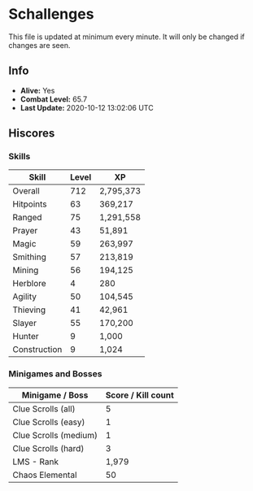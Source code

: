# Schallenges

This file is updated at minimum every minute. It will only be changed if changes are seen.

## Info

 - **Alive:** Yes
 - **Combat Level:** 65.7
 - **Last Update:** 2020-10-12 13:02:06 UTC

## Hiscores

### Skills

| Skill | Level | XP |
|--|--|--|
| Overall | 712 | 2,795,373 |
| Hitpoints | 63 | 369,217 |
| Ranged | 75 | 1,291,558 |
| Prayer | 43 | 51,891 |
| Magic | 59 | 263,997 |
| Smithing | 57 | 213,819 |
| Mining | 56 | 194,125 |
| Herblore | 4 | 280 |
| Agility | 50 | 104,545 |
| Thieving | 41 | 42,961 |
| Slayer | 55 | 170,200 |
| Hunter | 9 | 1,000 |
| Construction | 9 | 1,024 |

### Minigames and Bosses

| Minigame / Boss | Score / Kill count |
|--|--|
| Clue Scrolls (all) | 5 |
| Clue Scrolls (easy) | 1 |
| Clue Scrolls (medium) | 1 |
| Clue Scrolls (hard) | 3 |
| LMS - Rank | 1,979 |
| Chaos Elemental | 50 |
